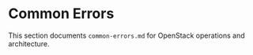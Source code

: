 # Common Errors

This section documents `common-errors.md` for OpenStack operations and architecture.